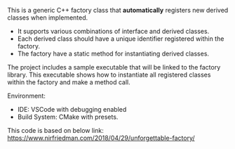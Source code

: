 
This is a generic C++ factory class that **automatically** registers new derived classes when implemented. 
* It supports various combinations of interface and derived classes. 
* Each derived class should have a unique identifier registered within the factory. 
* The factory have a static method for instantiating derived classes. 

The project includes a sample executable that will be linked to the factory library.
This executable shows how to instantiate all registered classes within the factory and make a method call.

Environment:
* IDE: VSCode with debugging enabled
* Build System: CMake with presets.


This code is based on below link: 
https://www.nirfriedman.com/2018/04/29/unforgettable-factory/
